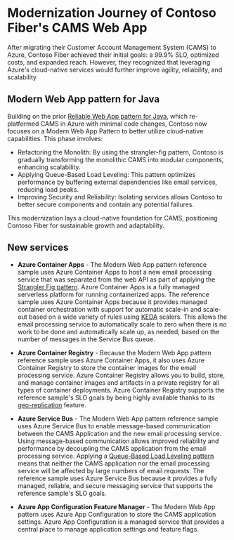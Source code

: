 # Modernization Journey of Contoso Fiber's CAMS Web App

After migrating their Customer Account Management System (CAMS) to Azure, Contoso Fiber achieved their initial goals: a 99.9% SLO, optimized costs, and expanded reach. However, they recognized that leveraging Azure's cloud-native services would further improve agility, reliability, and scalability

## Modern Web App pattern for Java
Building on the prior [Reliable Web App pattern for Java](https://aka.ms/eap/rwa/java), which re-platformed CAMS in Azure with minimal code changes, Contoso now focuses on a Modern Web App Pattern to better utilize cloud-native capabilities. This phase involves:

- Refactoring the Monolith: By using the strangler-fig pattern, Contoso is gradually transforming the monolithic CAMS into modular components, enhancing scalability.
- Applying Queue-Based Load Leveling: This pattern optimizes performance by buffering external dependencies like email services, reducing load peaks.
- Improving Security and Reliability: Isolating services allows Contoso to better secure components and contain any potential failures.

This modernization lays a cloud-native foundation for CAMS, positioning Contoso Fiber for sustainable growth and adaptability.

## New services

* **Azure Container Apps** - The Modern Web App pattern reference sample uses Azure Container Apps to host a new email processing service that was separated from the web API as part of applying the [Strangler Fig pattern](https://learn.microsoft.com/azure/architecture/patterns/strangler-fig). Azure Container Apps is a fully managed serverless platform for running containerized apps. The reference sample uses Azure Container Apps because it provides managed container orchestration with support for automatic scale-in and scale-out based on a wide variety of rules using [KEDA](https://keda.sh/docs/2.13/) scalers. This allows the email processing service to automatically scale to zero when there is no work to be done and automatically scale up, as needed, based on the number of messages in the Service Bus queue.

* **Azure Container Registry** - Because the Modern Web App pattern reference sample uses Azure Container Apps, it also uses Azure Container Registry to store the container images for the email processing service. Azure Container Registry allows you to build, store, and manage container images and artifacts in a private registry for all types of container deployments. Azure Container Registry supports the reference sample's SLO goals by being highly available thanks to its [geo-replication](https://learn.microsoft.com/azure/container-registry/container-registry-geo-replication#configure-geo-replication) feature.

* **Azure Service Bus** - The Modern Web App pattern reference sample uses Azure Service Bus to enable message-based communication between the CAMS Application and the new email processing service. Using message-based communication allows improved reliability and performance by decoupling the CAMS application from the email processing service. Applying a [Queue-Based Load Leveling pattern](https://learn.microsoft.com/azure/architecture/patterns/queue-based-load-leveling) means that neither the CAMS application nor the email processing service will be affected by large numbers of email requests. The reference sample uses Azure Service Bus because it provides a fully managed, reliable, and secure messaging service that supports the reference sample's SLO goals.

* **Azure App Configuration Feature Manager** - The Modern Web App pattern uses Azure App Configuration to store the CAMS application settings. Azure App Configuration is a managed service that provides a central place to manage application settings and feature flags.

